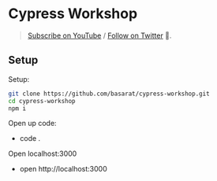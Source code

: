 # Cypress Workshop
> [Subscribe on YouTube](https://www.youtube.com/basaratali) / [Follow on Twitter](https://twitter.com/basarat) 🌹.

## Setup 
Setup: 

```bash
git clone https://github.com/basarat/cypress-workshop.git
cd cypress-workshop
npm i
```

Open up code: 
* code .

Open localhost:3000
* open http://localhost:3000


